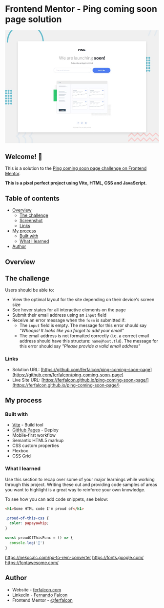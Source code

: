 # Frontend Mentor - Ping coming soon page solution

![Design preview for the Ping coming soon page coding challenge](preview.jpg)

## Welcome! 👋

This is a solution to the [Ping coming soon page challenge on Frontend Mentor](https://www.frontendmentor.io/challenges/ping-single-column-coming-soon-page-5cadd051fec04111f7b848da).

**This is a pixel perfect project using Vite, HTML, CSS and JavaScript.**

## Table of contents

- [Overview](#overview)
  - [The challenge](#the-challenge)
  - [Screenshot](#screenshot)
  - [Links](#links)
- [My process](#my-process)
  - [Built with](#built-with)
  - [What I learned](#what-i-learned)
- [Author](#author)

## Overview

## The challenge

Users should be able to:

- View the optimal layout for the site depending on their device's screen size
- See hover states for all interactive elements on the page
- Submit their email address using an `input` field
- Receive an error message when the `form` is submitted if:
	- The `input` field is empty. The message for this error should say *"Whoops! It looks like you forgot to add your email"*
	- The email address is not formatted correctly (i.e. a correct email address should have this structure: `name@host.tld`). The message for this error should say *"Please provide a valid email address"*

### Links

- Solution URL: [https://github.com/ferfalcon/ping-coming-soon-page](https://github.com/ferfalcon/ping-coming-soon-page)
- Live Site URL: [https://ferfalcon.github.io/ping-coming-soon-page/](https://ferfalcon.github.io/ping-coming-soon-page/)

## My process

### Built with

- [Vite](https://vite.dev//) - Build tool
- [GitHub Pages](https://pages.github.com/) - Deploy
- Mobile-first workflow
- Semantic HTML5 markup
- CSS custom properties
- Flexbox
- CSS Grid

### What I learned

Use this section to recap over some of your major learnings while working through this project. Writing these out and providing code samples of areas you want to highlight is a great way to reinforce your own knowledge.

To see how you can add code snippets, see below:

```html
<h1>Some HTML code I'm proud of</h1>
```
```css
.proud-of-this-css {
  color: papayawhip;
}
```
```js
const proudOfThisFunc = () => {
  console.log('🎉')
}
```

https://nekocalc.com/px-to-rem-converter
https://fonts.google.com/
https://fontawesome.com/

## Author

- Website - [ferfalcon.com](http://ferfalcon.com/)
- LinkedIn - [Fernando Falcon](https://www.linkedin.com/in/fernandofalcon/)
- Frontend Mentor - [@ferfalcon](https://www.frontendmentor.io/profile/ferfalcon/)

